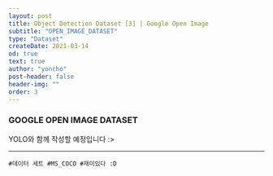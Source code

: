 ```yaml
---
layout: post
title: Object Detection Dataset [3] | Google Open Image
subtitle: "OPEN_IMAGE_DATASET"
type: "Dataset"
createDate: 2021-03-14
od: true
text: true
author: "yoncho"
post-header: false
header-img: ""
order: 3
---
```



### GOOGLE OPEN IMAGE DATASET

YOLO와 함께 작성할 예정입니다 :>



<hr>

<code>#데이터 세트 #MS_COCO #재미있다 :D</code>
